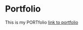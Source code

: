 # Portfolio
This is my PORTfolio
<a href="https://portfolio-2n5ut6ru9-dabs-daily.vercel.app/">link to portfolio</a>
